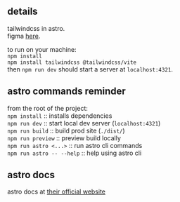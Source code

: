 ## details
tailwindcss in astro.  
figma [here](https://www.figma.com/design/CK42B5eHzrA05O6FeIfXAL/wikifeet-flep?node-id=0-1&t=xSPRgplpt9eSPnKd-1).  

to run on your machine:  
`npm install`  
`npm install tailwindcss @tailwindcss/vite`  
then `npm run dev` should start a server at `localhost:4321`.

## astro commands reminder

from the root of the project:  
`npm install` :: installs dependencies  
`npm run dev` :: start local dev server (`localhost:4321`)  
`npm run build` :: build prod site (`./dist/`)  
`npm run preview` :: preview build locally  
`npm run astro <...>` :: run astro cli commands  
`npm run astro -- --help` :: help using astro cli  

## astro docs

astro docs at [their official website](https://docs.astro.build)
